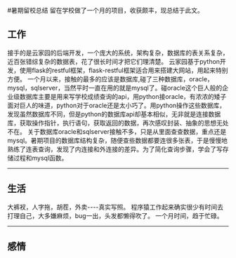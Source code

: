 #暑期留校总结
留在学校做了一个月的项目，收获颇丰，现总结于此文。
## 工作
接手的是云家园的后端开发，一个庞大的系统，架构复杂，数据库的表关系复杂，近百张错综复杂的数据表，花了很长时间才把它们理清楚。
云家园基于python开发，使用flask的restful框架，flask-restful框架适合用来搭建大网站，用起来特别方便。
一个月以来，接触的最多的应该是数据库,碰了三种数据库，oracle，mysql，sqlserver，当然平时一直在用的就是mysql了。碰oracle这个巨人般的企业级数据库主要是用来写学校成绩查询的api，用python接oracle，有浓浓的矮子面对巨人的味道，python对于oracle还是太小巧了。用python操作这些数据库，发现虽然数据库不同，但是python的数据库api却基本相似，无非就是连接数据库，获取操作指针，执行语句，获取返回的数据，再次感叹封装、抽象的思想无处不在。
关于数据库oracle和sqlserver接触不多，只是从里面查查数据，重点还是mysql。暑期项目的数据库结构复杂，随便查些数据都要连很多张表，于是慢慢地熟练了连表查询，发现了内连接和外连接的差异。为了简化查询步骤，学会了写存储过程和mysql函数。
***
## 生活
大裤衩，人字拖，胡茬，外卖----真实写照。
程序猿工作起来确实很少有时间去打理自己，大多嫌麻烦，bug一出，头发都懒得吹了。
一个月时间，趋于忙碌。

***
## 感情
